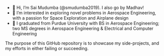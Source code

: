 - 👋 Hi, I’m Sai Mudumba (@smudumba2019). I also go by Madhav!
- 👀 I’m interested in exploring novel problems in Aerospace Engineering, with a passion for Space Exploration and Airplane design
- 🌱 I graduated from Purdue University with BS in Aerospace Engineering; two MS degrees in Aerospace Engineering & Electrical and Computer Engineering

The purpose of this GitHub repository is to showcase my side-projects, and my efforts in either failing or succeeding.

<!---
smudumba2019/smudumba2019 is a ✨ special ✨ repository because its `README.md` (this file) appears on your GitHub profile.
You can click the Preview link to take a look at your changes.
--->
